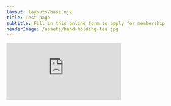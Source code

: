 ```yaml
---
layout: layouts/base.njk
title: Test page
subtitle: Fill in this online form to apply for membership
headerImage: /assets/hand-holding-tea.jpg
---
```

<iframe src="https://docs.google.com/forms/d/e/1FAIpQLSfX_1Vvo-2ORA7OgTPlE_44zcyNkLZJlDF8u_m6hWrX2w12Jw/viewform?embedded=true" frameborder="0" marginheight="0" marginwidth="0">Loading…</iframe>